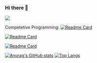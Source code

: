 ### Hi there 👋

![](https://komarev.com/ghpvc/?username=C-FWES)

Competetive Programming:
[![Readme Card](https://github-readme-stats.vercel.app/api/pin/?username=C-FWES&repo=CCC-Solutions)](https://github.com/anuraghazra/github-readme-stats)

[![Readme Card](https://github-readme-stats.vercel.app/api/pin/?username=C-FWES&repo=Leetcode-Solutions)](https://github.com/anuraghazra/github-readme-stats)

[![Readme Card](https://github-readme-stats.vercel.app/api/pin/?username=C-FWES&repo=HackerRank-Solutions)](https://github.com/anuraghazra/github-readme-stats)

[![Anurag's GitHub stats](https://github-readme-stats.vercel.app/api?username=C-FWES&theme=cobalt)](https://github.com/anuraghazra/github-readme-stats)
[![Top Langs](https://github-readme-stats.vercel.app/api/top-langs/?username=C-FWES&theme=cobalt)](https://github.com/anuraghazra/github-readme-stats)

<!--
**C-FWES/C-FWES** is a ✨ _special_ ✨ repository because its `README.md` (this file) appears on your GitHub profile.

Here are some ideas to get you started:

- 🔭 I’m currently working on ...
- 🌱 I’m currently learning ...
- 👯 I’m looking to collaborate on ...
- 🤔 I’m looking for help with ...
- 💬 Ask me about ...
- 📫 How to reach me: ...
- 😄 Pronouns: ...
- ⚡ Fun fact: ...
-->
